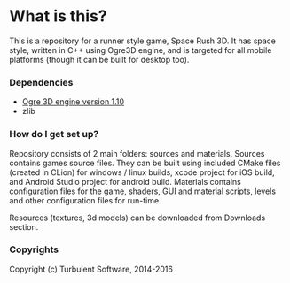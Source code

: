# What is this? #

This is a repository for a runner style game, Space Rush 3D. It has space style, written in C++ using Ogre3D engine, and is targeted for all mobile platforms (though it can be built for desktop too). 

### Dependencies ###

* [Ogre 3D engine version 1.10](https://bitbucket.org/sinbad/ogre)
* zlib

### How do I get set up? ###

Repository consists of 2 main folders: sources and materials.
Sources contains games source files. They can be built using included CMake files (created in CLion) for windows / linux builds, xcode project for iOS build, and Android Studio project for android build. 
Materials contains configuration files for the game, shaders, GUI and material scripts, levels and other configuration files for run-time.

Resources (textures, 3d models) can be downloaded from Downloads section.

### Copyrights ###

Copyright (c) Turbulent Software, 2014-2016